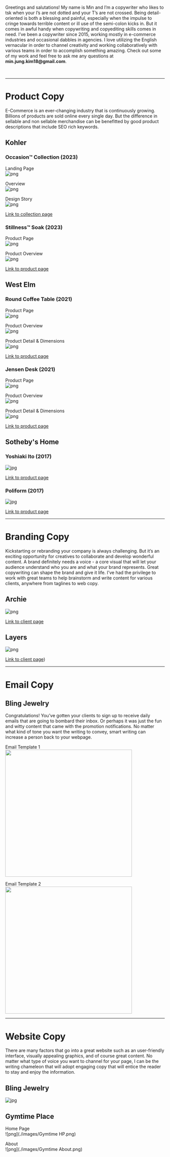 Greetings and salutations! My name is Min and I’m a copywriter who likes to tsk when your I’s are not dotted and your T’s are not crossed. Being detail-oriented is both a blessing and painful, especially when the impulse to cringe towards terrible content or ill use of the semi-colon kicks in. But it comes in awful handy when copywriting and copyediting skills comes in need. I’ve been a copywriter since 2015, working mostly in e-commerce industries and occasional dabbles in agencies. I love utilizing the English vernacular in order to channel creativity and working collaboratively with various teams in order to accomplish something amazing. Check out some of my work and feel free to ask me any questions at __min.jung.kim18@gmail.com__.

<br />

***

# Product Copy
E-Commerce is an ever-changing industry that is continuously growing. Billions of products are sold online every single day. But the difference in sellable and non sellable merchandise can be benefitted by good product descriptions that include SEO rich keywords.

## Kohler

### Occasion™ Collection (2023)

Landing Page<br>
![png](./images/kohler_occasion_1.png)

Overview<br>
![png](./images/kohler_occasion_2.png)

Design Story<br>
![png](./images/kohler_occasion_3.png)

[Link to collection page](https://www.studiokohler.com/content/kohler-kds/en-us/featured/collections/fixtures-collections/occasion-collection.html)

### Stillness™ Soak (2023)

Product Page<br>
![png](./images/kohler_stillness_soak_1.png)

Product Overview<br>
![png](./images/kohler_stillness_soak_2.png)

[Link to product page](https://www.studiokohler.com/en-us/bathroom/bathing/31404-kohler-plumbinguscanada.html?sku=K-31404-HW1)

## West Elm

### Round Coffee Table (2021)

Product Page<br>
![png](./images/west_elm_coffee_table_1.png)

Product Overview<br>
![png](./images/west_elm_coffee_table_2.png)

Product Detail & Dimensions<br>
![png](./images/west_elm_coffee_table_3.png)

[Link to product page](https://www.westelm.com/products/mid-century-art-display-round-coffee-table-cloud-h4475/)

### Jensen Desk (2021)
Product Page<br>
![png](./images/west_elm_desk_1.png)

Product Overview<br>
![png](./images/west_elm_desk_2.png)

Product Detail & Dimensions<br>
![png](./images/west_elm_desk_3.png)

[Link to product page](https://www.westelm.com/products/jensen-desk-h1694/)

## Sotheby's Home

### Yoshiaki Ito (2017)
![jpg](./images/yoshiaki_ito_edited.jpg)

[Link to product page](https://sothebyshome.com/yoshiaki-ito-yosegi-stool-sea-63536-52484.html#)

### Poliform (2017)
![jpg](./images/poliform_sofa_edited.jpg)

[Link to product page](https://sothebyshome.com/poliform-long-island-05-sofa-and-service-tables-sea-58946-47687.html)

***

# Branding Copy
Kickstarting or rebranding your company is always challenging. But it’s an exciting opportunity for creatives to collaborate and develop wonderful content. A brand definitely needs a voice - a core visual that will let your audience understand who you are and what your brand represents. Great copywriting can shape the brand and give it life. I’ve had the privilege to work with great teams to help brainstorm and write content for various clients, anywhere from taglines to web copy.

## Archie
![png](./images/archie_landing.png)

[Link to client page](https://www.callarchie.com/)

## Layers
![png](./images/layers_landing.png)

[Link to client page](https://layerslife.com/))

***

# Email Copy

## Bling Jewelry
Congratulations! You’ve gotten your clients to sign up to receive daily emails that are going to bombard their inbox. Or perhaps it was just the fun and witty content that came with the promotion notifications. No matter what kind of tone you want the writing to convey, smart writing can increase a person back to your webpage.

Email Template 1<br>
<img src="./images/BlingJewelry-August-Birthstone.jpg" width="400">

Email Template 2<br>
<img src="./images/BlingJewelry-summer-nautical-jewelry.jpg" width="400">

***

# Website Copy
There are many factors that go into a great website such as an user-friendly interface, visually appealing graphics, and of course great content. No matter what type of voice you want to channel for your page, I can be the writing chameleon that will adopt engaging copy that will entice the reader to stay and enjoy the information.

## Bling Jewelry
![jpg](./images/BlingJewelry-homepage-June.jpg)

## Gymtime Place
Home Page<br>
![png](./images/Gymtime HP.png)<br>

About<br>
![png](./images/Gymtime About.png)
